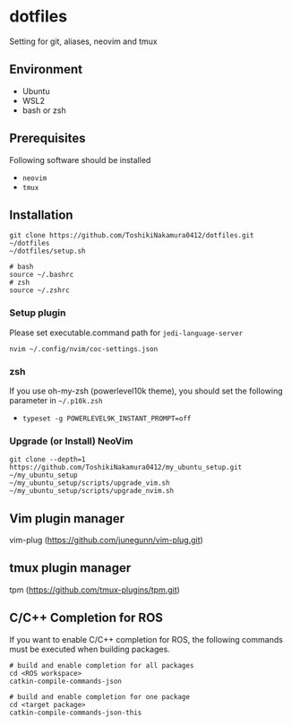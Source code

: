 # dotfiles
Setting for git, aliases, neovim and tmux
## Environment
- Ubuntu
- WSL2
- bash or zsh
## Prerequisites
Following software should be installed
- `neovim`
- `tmux`
## Installation
```
git clone https://github.com/ToshikiNakamura0412/dotfiles.git ~/dotfiles
~/dotfiles/setup.sh

# bash
source ~/.bashrc
# zsh
source ~/.zshrc
```
### Setup plugin
Please set executable.command path for `jedi-language-server`
```
nvim ~/.config/nvim/coc-settings.json
```
### zsh
If you use oh-my-zsh (powerlevel10k theme), you should set the following parameter in `~/.p10k.zsh`
- `typeset -g POWERLEVEL9K_INSTANT_PROMPT=off`
### Upgrade (or Install) NeoVim
```
git clone --depth=1 https://github.com/ToshikiNakamura0412/my_ubuntu_setup.git ~/my_ubuntu_setup
~/my_ubuntu_setup/scripts/upgrade_vim.sh
~/my_ubuntu_setup/scripts/upgrade_nvim.sh
```
## Vim plugin manager
vim-plug (https://github.com/junegunn/vim-plug.git)
## tmux plugin manager
tpm (https://github.com/tmux-plugins/tpm.git)
## C/C++ Completion for ROS
If you want to enable C/C++ completion for ROS, the following commands must be executed when building packages.
```
# build and enable completion for all packages
cd <ROS workspace>
catkin-compile-commands-json

# build and enable completion for one package
cd <target package>
catkin-compile-commands-json-this
```
